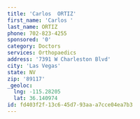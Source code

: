```yaml
---
title: 'Carlos  ORTIZ'
first_name: 'Carlos '
last_name: ORTIZ
phone: 702-823-4255
sponsored: '0'
category: Doctors
services: Orthopaedics
address: '7391 W Charleston Blvd'
city: 'Las Vegas'
state: NV
zip: '89117'
_geoloc:
  lng: -115.28205
  lat: 36.140974
id: fd403f2f-13c6-45d7-93aa-a7cce04ea7b3
---
```


